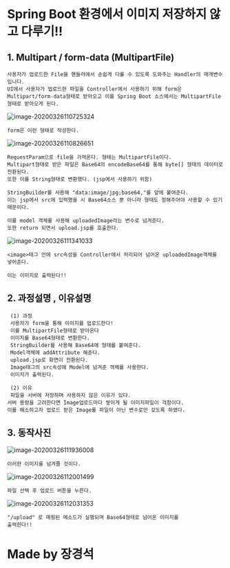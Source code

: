 # Spring Boot 환경에서 이미지 저장하지 않고 다루기!!

## 1. Multipart / form-data (MultipartFile)
	사용자가 업로드한 File을 핸들러에서 손쉽게 다룰 수 있도록 도와주는 Handler의 매개변수입니다.
	UI에서 사용자가 업로드한 파일을 Controller에서 사용하기 위해 form은 Multipart/form-data형태로 받아오고 이를 Spring Boot 소스에서는 MultipartFile형태로 받아오게 된다.

![image-20200326110725324](C:\Users\jusku\AppData\Roaming\Typora\typora-user-images\image-20200326110725324.png)

	form은 이런 형태로 작성한다.

![image-20200326110826651](C:\Users\jusku\AppData\Roaming\Typora\typora-user-images\image-20200326110826651.png)

	RequestParam으로 file을 가져온다. 형태는 MultipartFile이다.
	Multipart형태로 받은 파일은 Base64의 encodeBase64를 통해 byte[] 형태의 데이터로 전환된다.
	또한 이를 String형태로 변환했다. (jsp에서 사용하기 위함)
	
	StringBuilder를 사용해 "data:image/jpg;base64,"를 앞에 붙여준다.
	이는 jsp에서 src에 입력했을 시 Base64소스 뿐 아니라 형태도 정해주어야 사용할 수 있기 때문이다.
	
	이를 model 객체를 사용해 uploadedImage라는 변수로 넘겨준다.
	또한 return 되면서 upload.jsp를 호출한다.

![image-20200326111341033](C:\Users\jusku\AppData\Roaming\Typora\typora-user-images\image-20200326111341033.png)

	<image>태그 안에 src속성을 Controller에서 처리되어 넘어온 uploadedImage객체를 넣어준다.
	
	이는 이미지로 출력된다!!

## 2. 과정설명 , 이유설명
	 (1) 과정
	 사용자가 form을 통해 이미지를 업로드한다!
	 이를 MultipartFile형태로 받아온다
	 이미지를 Base64형태로 변환한다.
	 StringBuilder를 사용해 Base64에 형태를 붙여준다.
	 Model객체에 addAttribute 해준다.
	 upload.jsp로 화면이 전환된다.
	 Image태그의 src속성에 Model에 넘겨준 객체를 사용한다.
	 이미지가 출력된다.
	 
	 (2) 이유
	 파일을 서버에 저장하며 사용하지 않은 이유가 있다.
	서버 용량을 고려한다면 Image업로드마다 쌓이게 될 이미지파일이 걱정이다.
	이를 해소하고자 업로드 받은 Image를 파일이 아닌 변수로만 갖도록 하였다.

## 3. 동작사진

![image-20200326111936008](C:\Users\jusku\AppData\Roaming\Typora\typora-user-images\image-20200326111936008.png)

	이러한 이미지를 넘겨줄 것이다.

![image-20200326112001499](C:\Users\jusku\AppData\Roaming\Typora\typora-user-images\image-20200326112001499.png)

	파일 선택 후 업로드 버튼을 누른다.

![image-20200326112031353](C:\Users\jusku\AppData\Roaming\Typora\typora-user-images\image-20200326112031353.png)

	"/upload" 로 매핑된 메소드가 실행되며 Base64형태로 넘어온 이미지를
	출력한다!!


# Made by 장경석